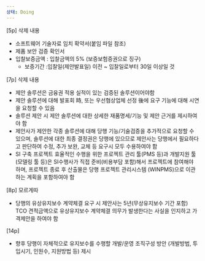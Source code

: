 ```yaml
---
상태: Doing
---
```

[5p] 삭제 내용

- 소프트웨어 기술자료 임치 확약서(붙임 파일 참조)
- 제품 보안 검증 확인서
- 입찰보증금액 : 입찰금액의 5% (보증보험증권으로 징구)
    - 보증기간 :입찰일(제안발표일) 이전 ~ 입찰일로부터 30일 이상일 것

  

[7p] 삭제 내용

- 제안 솔루션은 금융권 적용 실적이 있는 검증된 솔루션이어야함
- 제안 솔루션에 대해 발표회 時, 또는 우선협상업체 선정 後에 요구 기능에 대해 시연을 요청할 수 있음
- 솔루션 제안 시 제안 솔루션에 대한 상세한 재품명세/기능 및 제안 근거를 제시하여야 함
- 제안사가 제안한 각종 솔루션에 대해 당행 기능/기술검증을 추가적으로 요청할 수 있으며, 솔루션에 대한 최종 결정권은 당행에 있으므로 제안사는 당행에서 필요하다고 판단하여 수정, 추가 보완, 교체 등 요구시 모두 수용하여야 함
- SI 구축 프로젝트 효율적인 수행을 위한 프로젝트 관리 툴(PMS 등)과 개발지원 툴(모델링 툴 등)은 SI수행사가 직접 준비(비용부담 포함)해서 프로젝트에 참여해야 하며, 프로젝트 종료 후 산출물은 당행 프로젝트 관리시스템 (WINPMS)으로 이관하는 계획을 포함하여야 함

[8p] 모르게따

- 당행의 유상유지보수 계약체결 요구 시 제안사는 5년(무상유지보수 기간 포함) TCO 견적금액으로 유상유지보수 계약체결 의무가 발생한다는 사실을 인지하고 가격제안을 하여야 함

[14p]

- 향후 당행이 자체적으로 유지보수를 수행할 개발/운영 조직구성 방안 (개발방법, 투입시기, 인원수, 지원방법 등) 제시
